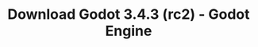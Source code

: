 ---
# Generated by /tools/generators/src/download_archive_generator !!! do not edit by hand !!!
title: 'Download Godot 3.4.3 (rc2) - Godot Engine'
type: 'download/archive'
name: '3.4.3'
flavor: 'rc2'
release_date: '2022-02-17T03:00:00-00:00'
release_notes: 'article/release-candidate-godot-3-4-3-rc-2/'
primaryPlatforms:
  - 'android.apk'
  - 'linux.64'
  - 'macos.universal'
  - 'windows.64'
  - 'linux_server.headless.64'
  - 'web'
  - 'templates'
links:
  android.apk:
    name: 'android.apk'
    title: 'Android'
    caption: 'Universal APK (ARM64 + ARMv7 + x86_64 + x86)'
    tags:
      - 'APK download'
      - 'ARM64/v7'
      - 'x86 (64 & 32 bit)'
    hosts:
      github_builds:
        regular: 'https://github.com/godotengine/godot-builds/releases/download/3.4.3-rc2/Godot_v3.4.3-rc2_android_editor.apk'
        mono: '#'
      github:
        regular: 'https://github.com/godotengine/godot/releases/download/3.4.3-rc2/Godot_v3.4.3-rc2_android_editor.apk'
        mono: '#'
  linux.64:
    name: 'linux.64'
    title: 'Linux'
    caption: 'Standard (x86_64)'
    tags:
      - '64 bit'
    hosts:
      github_builds:
        regular: 'https://github.com/godotengine/godot-builds/releases/download/3.4.3-rc2/Godot_v3.4.3-rc2_x11.64.zip'
        mono: 'https://github.com/godotengine/godot-builds/releases/download/3.4.3-rc2/Godot_v3.4.3-rc2_mono_x11_64.zip'
      github:
        regular: 'https://github.com/godotengine/godot/releases/download/3.4.3-rc2/Godot_v3.4.3-rc2_x11.64.zip'
        mono: 'https://github.com/godotengine/godot/releases/download/3.4.3-rc2/Godot_v3.4.3-rc2_mono_x11_64.zip'
  macos.universal:
    name: 'macos.universal'
    title: 'macOS'
    caption: 'Universal (x86_64 + Apple Silicon)'
    tags:
      - 'Intel/Apple Silicon'
      - '64 bit'
    hosts:
      github_builds:
        regular: 'https://github.com/godotengine/godot-builds/releases/download/3.4.3-rc2/Godot_v3.4.3-rc2_osx.universal.zip'
        mono: 'https://github.com/godotengine/godot-builds/releases/download/3.4.3-rc2/Godot_v3.4.3-rc2_mono_osx.universal.zip'
      github:
        regular: 'https://github.com/godotengine/godot/releases/download/3.4.3-rc2/Godot_v3.4.3-rc2_osx.universal.zip'
        mono: 'https://github.com/godotengine/godot/releases/download/3.4.3-rc2/Godot_v3.4.3-rc2_mono_osx.universal.zip'
  windows.64:
    name: 'windows.64'
    title: 'Windows'
    caption: 'Standard (x86_64)'
    tags:
      - '64 bit'
    hosts:
      github_builds:
        regular: 'https://github.com/godotengine/godot-builds/releases/download/3.4.3-rc2/Godot_v3.4.3-rc2_win64.exe.zip'
        mono: 'https://github.com/godotengine/godot-builds/releases/download/3.4.3-rc2/Godot_v3.4.3-rc2_mono_win64.zip'
      github:
        regular: 'https://github.com/godotengine/godot/releases/download/3.4.3-rc2/Godot_v3.4.3-rc2_win64.exe.zip'
        mono: 'https://github.com/godotengine/godot/releases/download/3.4.3-rc2/Godot_v3.4.3-rc2_mono_win64.zip'
  linux_server.headless.64:
    name: 'linux_server.headless.64'
    title: 'Linux Server'
    caption: 'Headless (x86_64)'
    tags:
      - '64 bit'
      - 'Headless'
    hosts:
      github_builds:
        regular: 'https://github.com/godotengine/godot-builds/releases/download/3.4.3-rc2/Godot_v3.4.3-rc2_linux_headless.64.zip'
        mono: 'https://github.com/godotengine/godot-builds/releases/download/3.4.3-rc2/Godot_v3.4.3-rc2_mono_linux_headless_64.zip'
      github:
        regular: 'https://github.com/godotengine/godot/releases/download/3.4.3-rc2/Godot_v3.4.3-rc2_linux_headless.64.zip'
        mono: 'https://github.com/godotengine/godot/releases/download/3.4.3-rc2/Godot_v3.4.3-rc2_mono_linux_headless_64.zip'
  web:
    name: 'web'
    title: 'Web editor'
    caption: ''
    tags:
      - 'Self-hosted'
      - 'Cross-platform'
    hosts:
      github_builds:
        regular: 'https://github.com/godotengine/godot-builds/releases/download/3.4.3-rc2/Godot_v3.4.3-rc2_web_editor.zip'
        mono: '#'
      github:
        regular: 'https://github.com/godotengine/godot/releases/download/3.4.3-rc2/Godot_v3.4.3-rc2_web_editor.zip'
        mono: '#'
  linux.32:
    name: 'linux.32'
    title: 'Linux'
    caption: 'Standard (x86)'
    tags:
      - '32 bit'
    hosts:
      github_builds:
        regular: 'https://github.com/godotengine/godot-builds/releases/download/3.4.3-rc2/Godot_v3.4.3-rc2_x11.32.zip'
        mono: 'https://github.com/godotengine/godot-builds/releases/download/3.4.3-rc2/Godot_v3.4.3-rc2_mono_x11_32.zip'
      github:
        regular: 'https://github.com/godotengine/godot/releases/download/3.4.3-rc2/Godot_v3.4.3-rc2_x11.32.zip'
        mono: 'https://github.com/godotengine/godot/releases/download/3.4.3-rc2/Godot_v3.4.3-rc2_mono_x11_32.zip'
  windows.32:
    name: 'windows.32'
    title: 'Windows'
    caption: 'Standard (x86)'
    tags:
      - '32 bit'
    hosts:
      github_builds:
        regular: 'https://github.com/godotengine/godot-builds/releases/download/3.4.3-rc2/Godot_v3.4.3-rc2_win32.exe.zip'
        mono: 'https://github.com/godotengine/godot-builds/releases/download/3.4.3-rc2/Godot_v3.4.3-rc2_mono_win32.zip'
      github:
        regular: 'https://github.com/godotengine/godot/releases/download/3.4.3-rc2/Godot_v3.4.3-rc2_win32.exe.zip'
        mono: 'https://github.com/godotengine/godot/releases/download/3.4.3-rc2/Godot_v3.4.3-rc2_mono_win32.zip'
  linux_server.64:
    name: 'linux_server.64'
    title: 'Linux Server'
    caption: 'Standard (x86_64)'
    tags:
      - '64 bit'
    hosts:
      github_builds:
        regular: 'https://github.com/godotengine/godot-builds/releases/download/3.4.3-rc2/Godot_v3.4.3-rc2_linux_server.64.zip'
        mono: 'https://github.com/godotengine/godot-builds/releases/download/3.4.3-rc2/Godot_v3.4.3-rc2_mono_linux_server_64.zip'
      github:
        regular: 'https://github.com/godotengine/godot/releases/download/3.4.3-rc2/Godot_v3.4.3-rc2_linux_server.64.zip'
        mono: 'https://github.com/godotengine/godot/releases/download/3.4.3-rc2/Godot_v3.4.3-rc2_mono_linux_server_64.zip'
  aar_library:
    name: 'aar_library'
    title: 'AAR library'
    caption: ''
    tags:
      - 'Android plugins'
      - 'Java'
      - 'Kotlin'
    hosts:
      github_builds:
        regular: 'https://github.com/godotengine/godot-builds/releases/download/3.4.3-rc2/godot-lib.3.4.3.rc2.release.aar'
        mono: 'https://github.com/godotengine/godot-builds/releases/download/3.4.3-rc2/godot-lib.3.4.3.rc2.mono.release.aar'
      github:
        regular: 'https://github.com/godotengine/godot/releases/download/3.4.3-rc2/godot-lib.3.4.3.rc2.release.aar'
        mono: 'https://github.com/godotengine/godot/releases/download/3.4.3-rc2/godot-lib.3.4.3.rc2.mono.release.aar'
  templates:
    name: 'templates'
    title: 'Export templates'
    caption: ''
    tags:
      - 'Used to export your games to all supported platforms'
    hosts:
      github_builds:
        regular: 'https://github.com/godotengine/godot-builds/releases/download/3.4.3-rc2/Godot_v3.4.3-rc2_export_templates.tpz'
        mono: 'https://github.com/godotengine/godot-builds/releases/download/3.4.3-rc2/Godot_v3.4.3-rc2_mono_export_templates.tpz'
      github:
        regular: 'https://github.com/godotengine/godot/releases/download/3.4.3-rc2/Godot_v3.4.3-rc2_export_templates.tpz'
        mono: 'https://github.com/godotengine/godot/releases/download/3.4.3-rc2/Godot_v3.4.3-rc2_mono_export_templates.tpz'
---